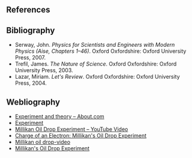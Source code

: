 ## References


<h2>Bibliography</h2>
<ul>
  <li>Serway, John. <i>Physics for Scientists and Engineers with Modern Physics (Aise, Chapters 1–46)</i>. Oxford Oxfordshire: Oxford University Press, 2007.</li>
  <li>Trefil, James. <i>The Nature of Science</i>. Oxford Oxfordshire: Oxford University Press, 2003.</li>
  <li>Lazar, Miriam. <i>Let's Review</i>. Oxford Oxfordshire: Oxford University Press, 2004.</li>
</ul>

<h2>Webliography</h2>
<ul>
  <li><a href="http://ffden-2.phys.uaf.edu/212_fall2003.web.dir/ryan_mcallister/slide3.htm" target="_blank">Experiment and theory – About.com</a></li>
  <li><a href="https://www.thoughtco.com/millikan-oil-drop-experiment-606460" target="_blank">Experiment</a> </li>
  <li><a href="http://www.youtube.com/watch?v=XMfYHag7Liw" target="_blank">Millikan Oil Drop Experiment – YouTube Video</a></li>
  <li><a href="http://www.youtube.com/watch?v=2HhaQtvICe8" target="_blank">Charge of an Electron: Millikan's Oil Drop Experiment</a></li>
  <li><a href="http://www.youtube.com/watch?v=IueC-weQHS8&feature=related" target="_blank">Millikan oil drop-video</a></li>
  <li><a href="http://www.youtube.com/watch?v=3yzcqGjALxQ" target="_blank">Millikan's Oil Drop Experiment</a></li>
</ul>

